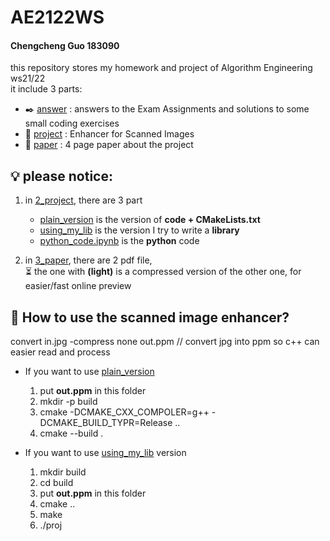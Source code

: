 # AE2122WS
#### Chengcheng Guo 183090 <br>
this repository stores my homework and project of Algorithm Engineering ws21/22 <br>
it include 3 parts:
  - :black_nib: [answer](1_answers)  : answers to the Exam Assignments and solutions to some small coding exercises
  - :test_tube: [project](2_project) : Enhancer for Scanned Images
  - :scroll: [paper](3_paper)   : 4 page paper about the project


## :bulb: please notice: <br>
1. in [2_project](2_project), there are 3 part <br>
   - [plain_version](2_project/plain_version) is the version of **code + CMakeLists.txt** 
   - [using_my_lib](2_project/using_my_lib) is the version I try to write a **library**
   - [python_code.ipynb](2_project/python_code.ipynb) is the **python** code 

2. in [3_paper](3_paper), there are 2 pdf file, <br> 
 	:hourglass_flowing_sand: the one with **(light)** is a compressed version of the other one, for easier/fast online preview
  
## :monocle_face: How to use the scanned image enhancer?
convert in.jpg -compress none out.ppm // convert jpg into ppm so c++ can easier read and process

- If you want to use [plain_version](2_project/plain_version)  <br>
  1. put **out.ppm** in this folder 
  3. mkdir -p build
  4. cmake -DCMAKE_CXX_COMPOLER=g++ -DCMAKE_BUILD_TYPR=Release ..
  5. cmake --build .

- If you want to use [using_my_lib](2_project/using_my_lib) version
  1. mkdir build
  2. cd build
  3. put **out.ppm** in this folder 
  4. cmake ..
  5. make
  6. ./proj


